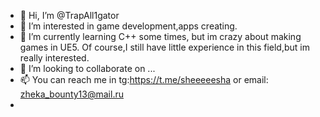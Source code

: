 - 👋 Hi, I’m @TrapAll1gator
- 👀 I’m interested in game development,apps creating. 
- 🌱 I’m currently learning C++ some times, but im crazy about making games in UE5. Of course,I still have little experience in this field,but im really interested.
- 💞️ I’m looking to collaborate on ...
- 📫 You can reach me in tg:https://t.me/sheeeeesha or email: zheka_bounty13@mail.ru
- 

<!---
TrapAll1gator/TrapAll1gator is a ✨ special ✨ repository because its `README.md` (this file) appears on your GitHub profile.
You can click the Preview link to take a look at your changes.
--->
